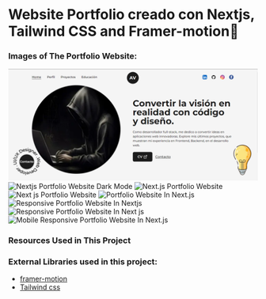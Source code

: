 # Website Portfolio creado con Nextjs, Tailwind CSS and Framer-motion🌟

### Images of The Portfolio Website:

![Nextjs Portfolio Website](https://github.com/avidela47/Mi-Portfolio/blob/main/website%20images/home-light-desktop.png)
![Nextjs Portfolio Website Dark Mode]()
![Next.js Portfolio Website]()
![Next js Portfolio Website]()
![Portfolio Website In Next.js]()
![Responsive Portfolio Website In Nextjs]()
![Responsive Portfolio Website In Next js]()
![Mobile Responsive Portfolio Website In Next.js]()

### Resources Used in This Project


### External Libraries used in this project:

- [framer-motion](https://www.framer.com/motion/) <br />
- [Tailwind css](https://tailwindcss.com/) <br />



